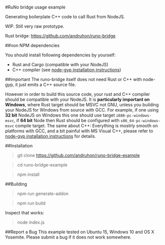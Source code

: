 #RuNo bridge usage example

Generating boilerplate C++ code to call Rust from NodeJS.

WIP. Still very raw prototype.

Rust bridge: https://github.com/andruhon/runo-bridge

##non NPM dependencies

You should install following dependencies by yourself:

* Rust and Cargo (compatible with your NodeJS)
* C++ compiler (see [node-gyp installation instructions](https://github.com/nodejs/node-gyp))

##important
The runo-bridge itself does not need Rust or C++ with node-gyp, it just emits a C++ source file.

However in order to build this source code, your rust and C++ compiler should be compatible with your NodeJS. It is **particularly important on Windows**, where Rust target should be MSVC not GNU, unless you building your NodeJS for Windows from source with GCC. For example, if one using **32 bit** NodeJS on Windows this one should use target `i686-pc-windows-msvc`, if **64 bit** Node then Rust should be configured with `x86_64-pc-windows-msvc` compile target. The same about C++: Everything is mostrly smooth on platforms with GCC, and a bit painful with MS Visual C++, please refer to [node-gyp installation instructions](https://github.com/nodejs/node-gyp) for details.

##Installation

  >git clone https://github.com/andruhon/runo-bridge-example

  >cd runo-bridge-example

  >npm install

##Building

  >npm run generate-addon

  >npm run build

Inspect that works:

  >node index.js

##Report a Bug
This example tested on Ubuntu 15, Windows 10 and OS X Yosemite. Please submit a bug if it does not work somewhere.
